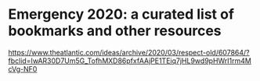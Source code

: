 # Emergency 2020: a curated list of bookmarks and other resources


https://www.theatlantic.com/ideas/archive/2020/03/respect-old/607864/?fbclid=IwAR30D7Um5G_TofhMXD86pfxfAAjPE1TEiq7jHL9wd9pHWrI1rm4McVg-NF0

